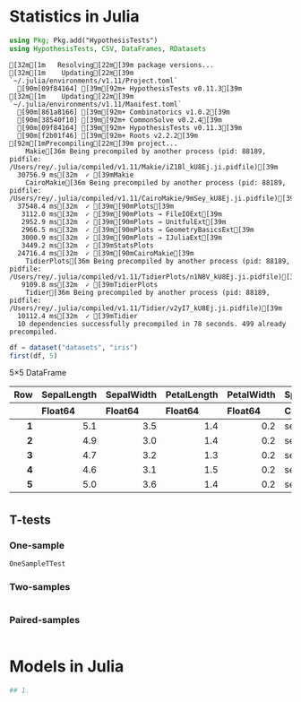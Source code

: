 # Statistics in Julia


```julia
using Pkg; Pkg.add("HypothesisTests")
using HypothesisTests, CSV, DataFrames, RDatasets
```

    [32m[1m   Resolving[22m[39m package versions...
    [32m[1m    Updating[22m[39m `~/.julia/environments/v1.11/Project.toml`
      [90m[09f84164] [39m[92m+ HypothesisTests v0.11.3[39m
    [32m[1m    Updating[22m[39m `~/.julia/environments/v1.11/Manifest.toml`
      [90m[861a8166] [39m[92m+ Combinatorics v1.0.2[39m
      [90m[38540f10] [39m[92m+ CommonSolve v0.2.4[39m
      [90m[09f84164] [39m[92m+ HypothesisTests v0.11.3[39m
      [90m[f2b01f46] [39m[92m+ Roots v2.2.2[39m
    [92m[1mPrecompiling[22m[39m project...
        Makie[36m Being precompiled by another process (pid: 88189, pidfile: /Users/rey/.julia/compiled/v1.11/Makie/iZ1Bl_kU8Ej.ji.pidfile)[39m
      30756.9 ms[32m  ✓ [39mMakie
        CairoMakie[36m Being precompiled by another process (pid: 88189, pidfile: /Users/rey/.julia/compiled/v1.11/CairoMakie/9mSey_kU8Ej.ji.pidfile)[39m
      37548.4 ms[32m  ✓ [39m[90mPlots[39m
       3112.0 ms[32m  ✓ [39m[90mPlots → FileIOExt[39m
       2952.9 ms[32m  ✓ [39m[90mPlots → UnitfulExt[39m
       2966.5 ms[32m  ✓ [39m[90mPlots → GeometryBasicsExt[39m
       3000.9 ms[32m  ✓ [39m[90mPlots → IJuliaExt[39m
       3449.2 ms[32m  ✓ [39mStatsPlots
      24716.4 ms[32m  ✓ [39m[90mCairoMakie[39m
        TidierPlots[36m Being precompiled by another process (pid: 88189, pidfile: /Users/rey/.julia/compiled/v1.11/TidierPlots/n1N8V_kU8Ej.ji.pidfile)[39m
       9109.8 ms[32m  ✓ [39mTidierPlots
        Tidier[36m Being precompiled by another process (pid: 88189, pidfile: /Users/rey/.julia/compiled/v1.11/Tidier/v2yI7_kU8Ej.ji.pidfile)[39m
      10112.4 ms[32m  ✓ [39mTidier
      10 dependencies successfully precompiled in 78 seconds. 499 already precompiled.



```julia
df = dataset("datasets", "iris")
first(df, 5)
```




<div><div style = "float: left;"><span>5×5 DataFrame</span></div><div style = "clear: both;"></div></div><div class = "data-frame" style = "overflow-x: scroll;"><table class = "data-frame" style = "margin-bottom: 6px;"><thead><tr class = "header"><th class = "rowNumber" style = "font-weight: bold; text-align: right;">Row</th><th style = "text-align: left;">SepalLength</th><th style = "text-align: left;">SepalWidth</th><th style = "text-align: left;">PetalLength</th><th style = "text-align: left;">PetalWidth</th><th style = "text-align: left;">Species</th></tr><tr class = "subheader headerLastRow"><th class = "rowNumber" style = "font-weight: bold; text-align: right;"></th><th title = "Float64" style = "text-align: left;">Float64</th><th title = "Float64" style = "text-align: left;">Float64</th><th title = "Float64" style = "text-align: left;">Float64</th><th title = "Float64" style = "text-align: left;">Float64</th><th title = "CategoricalArrays.CategoricalValue{String, UInt8}" style = "text-align: left;">Cat…</th></tr></thead><tbody><tr><td class = "rowNumber" style = "font-weight: bold; text-align: right;">1</td><td style = "text-align: right;">5.1</td><td style = "text-align: right;">3.5</td><td style = "text-align: right;">1.4</td><td style = "text-align: right;">0.2</td><td style = "text-align: left;">setosa</td></tr><tr><td class = "rowNumber" style = "font-weight: bold; text-align: right;">2</td><td style = "text-align: right;">4.9</td><td style = "text-align: right;">3.0</td><td style = "text-align: right;">1.4</td><td style = "text-align: right;">0.2</td><td style = "text-align: left;">setosa</td></tr><tr><td class = "rowNumber" style = "font-weight: bold; text-align: right;">3</td><td style = "text-align: right;">4.7</td><td style = "text-align: right;">3.2</td><td style = "text-align: right;">1.3</td><td style = "text-align: right;">0.2</td><td style = "text-align: left;">setosa</td></tr><tr><td class = "rowNumber" style = "font-weight: bold; text-align: right;">4</td><td style = "text-align: right;">4.6</td><td style = "text-align: right;">3.1</td><td style = "text-align: right;">1.5</td><td style = "text-align: right;">0.2</td><td style = "text-align: left;">setosa</td></tr><tr><td class = "rowNumber" style = "font-weight: bold; text-align: right;">5</td><td style = "text-align: right;">5.0</td><td style = "text-align: right;">3.6</td><td style = "text-align: right;">1.4</td><td style = "text-align: right;">0.2</td><td style = "text-align: left;">setosa</td></tr></tbody></table></div>



## T-tests

### One-sample


```julia
OneSampleTTest
```

### Two-samples


```julia

```

### Paired-samples


```julia

```

# Models in Julia


```julia
## 1. 
```
